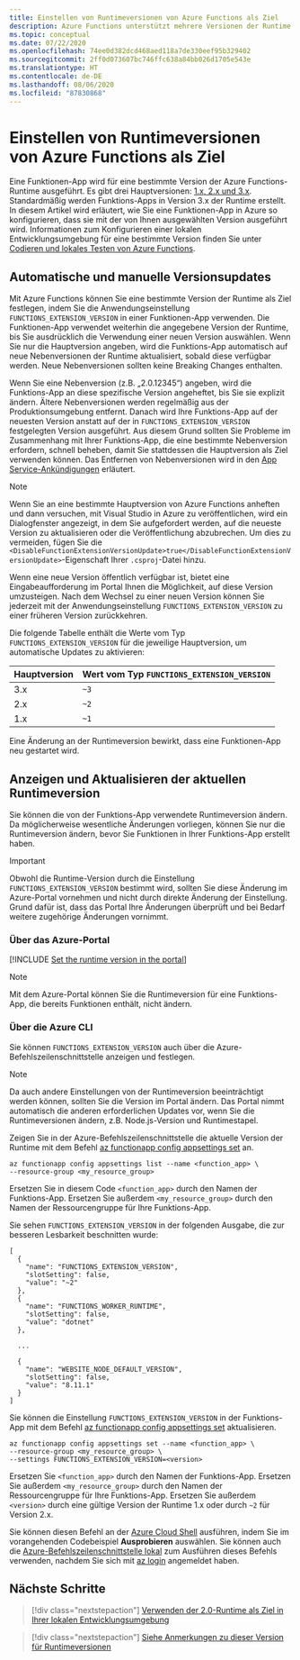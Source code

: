 ```yaml
---
title: Einstellen von Runtimeversionen von Azure Functions als Ziel
description: Azure Functions unterstützt mehrere Versionen der Runtime. Erfahren Sie, wie Sie die Runtimeversion einer in Azure gehosteten Funktions-App angeben.
ms.topic: conceptual
ms.date: 07/22/2020
ms.openlocfilehash: 74ee0d382dcd468aed118a7de330eef95b329402
ms.sourcegitcommit: 2ff0d073607bc746ffc638a84bb026d1705e543e
ms.translationtype: HT
ms.contentlocale: de-DE
ms.lasthandoff: 08/06/2020
ms.locfileid: "87830868"
---
```

# <a name="how-to-target-azure-functions-runtime-versions"></a>Einstellen von Runtimeversionen von Azure Functions als Ziel

Eine Funktionen-App wird für eine bestimmte Version der Azure Functions-Runtime ausgeführt. Es gibt drei Hauptversionen: [1.x, 2.x und 3.x](functions-versions.md). Standardmäßig werden Funktions-Apps in Version 3.x der Runtime erstellt. In diesem Artikel wird erläutert, wie Sie eine Funktionen-App in Azure so konfigurieren, dass sie mit der von Ihnen ausgewählten Version ausgeführt wird. Informationen zum Konfigurieren einer lokalen Entwicklungsumgebung für eine bestimmte Version finden Sie unter [Codieren und lokales Testen von Azure Functions](functions-run-local.md).

## <a name="automatic-and-manual-version-updates"></a>Automatische und manuelle Versionsupdates

Mit Azure Functions können Sie eine bestimmte Version der Runtime als Ziel festlegen, indem Sie die Anwendungseinstellung `FUNCTIONS_EXTENSION_VERSION` in einer Funktionen-App verwenden. Die Funktionen-App verwendet weiterhin die angegebene Version der Runtime, bis Sie ausdrücklich die Verwendung einer neuen Version auswählen. Wenn Sie nur die Hauptversion angeben, wird die Funktions-App automatisch auf neue Nebenversionen der Runtime aktualisiert, sobald diese verfügbar werden. Neue Nebenversionen sollten keine Breaking Changes enthalten. 

Wenn Sie eine Nebenversion (z.B. „2.0.12345“) angeben, wird die Funktions-App an diese spezifische Version angeheftet, bis Sie sie explizit ändern. Ältere Nebenversionen werden regelmäßig aus der Produktionsumgebung entfernt. Danach wird Ihre Funktions-App auf der neuesten Version anstatt auf der in `FUNCTIONS_EXTENSION_VERSION` festgelegten Version ausgeführt. Aus diesem Grund sollten Sie Probleme im Zusammenhang mit Ihrer Funktions-App, die eine bestimmte Nebenversion erfordern, schnell beheben, damit Sie stattdessen die Hauptversion als Ziel verwenden können. Das Entfernen von Nebenversionen wird in den [App Service-Ankündigungen](https://github.com/Azure/app-service-announcements/issues) erläutert.

> [!NOTE]
> Wenn Sie an eine bestimmte Hauptversion von Azure Functions anheften und dann versuchen, mit Visual Studio in Azure zu veröffentlichen, wird ein Dialogfenster angezeigt, in dem Sie aufgefordert werden, auf die neueste Version zu aktualisieren oder die Veröffentlichung abzubrechen. Um dies zu vermeiden, fügen Sie die `<DisableFunctionExtensionVersionUpdate>true</DisableFunctionExtensionVersionUpdate>`-Eigenschaft Ihrer `.csproj`-Datei hinzu.

Wenn eine neue Version öffentlich verfügbar ist, bietet eine Eingabeaufforderung im Portal Ihnen die Möglichkeit, auf diese Version umzusteigen. Nach dem Wechsel zu einer neuen Version können Sie jederzeit mit der Anwendungseinstellung `FUNCTIONS_EXTENSION_VERSION` zu einer früheren Version zurückkehren.

Die folgende Tabelle enthält die Werte vom Typ `FUNCTIONS_EXTENSION_VERSION` für die jeweilige Hauptversion, um automatische Updates zu aktivieren:

| Hauptversion | Wert vom Typ `FUNCTIONS_EXTENSION_VERSION` |
| ------------- | ----------------------------------- |
| 3.x  | `~3` |
| 2.x  | `~2` |
| 1.x  | `~1` |

Eine Änderung an der Runtimeversion bewirkt, dass eine Funktionen-App neu gestartet wird.

## <a name="view-and-update-the-current-runtime-version"></a>Anzeigen und Aktualisieren der aktuellen Runtimeversion

Sie können die von der Funktions-App verwendete Runtimeversion ändern. Da möglicherweise wesentliche Änderungen vorliegen, können Sie nur die Runtimeversion ändern, bevor Sie Funktionen in Ihrer Funktions-App erstellt haben. 

> [!IMPORTANT]
> Obwohl die Runtime-Version durch die Einstellung `FUNCTIONS_EXTENSION_VERSION` bestimmt wird, sollten Sie diese Änderung im Azure-Portal vornehmen und nicht durch direkte Änderung der Einstellung. Grund dafür ist, dass das Portal Ihre Änderungen überprüft und bei Bedarf weitere zugehörige Änderungen vornimmt.

### <a name="from-the-azure-portal"></a>Über das Azure-Portal

[!INCLUDE [Set the runtime version in the portal](../../includes/functions-view-update-version-portal.md)]

> [!NOTE]
> Mit dem Azure-Portal können Sie die Runtimeversion für eine Funktions-App, die bereits Funktionen enthält, nicht ändern.

### <a name="from-the-azure-cli"></a><a name="view-and-update-the-runtime-version-using-azure-cli"></a>Über die Azure CLI

Sie können `FUNCTIONS_EXTENSION_VERSION` auch über die Azure-Befehlszeilenschnittstelle anzeigen und festlegen.

>[!NOTE]
>Da auch andere Einstellungen von der Runtimeversion beeinträchtigt werden können, sollten Sie die Version im Portal ändern. Das Portal nimmt automatisch die anderen erforderlichen Updates vor, wenn Sie die Runtimeversionen ändern, z.B. Node.js-Version und Runtimestapel.  

Zeigen Sie in der Azure-Befehlszeilenschnittstelle die aktuelle Version der Runtime mit dem Befehl [az functionapp config appsettings set](/cli/azure/functionapp/config/appsettings) an.

```azurecli-interactive
az functionapp config appsettings list --name <function_app> \
--resource-group <my_resource_group>
```

Ersetzen Sie in diesem Code `<function_app>` durch den Namen der Funktions-App. Ersetzen Sie außerdem `<my_resource_group>` durch den Namen der Ressourcengruppe für Ihre Funktions-App. 

Sie sehen `FUNCTIONS_EXTENSION_VERSION` in der folgenden Ausgabe, die zur besseren Lesbarkeit beschnitten wurde:

```output
[
  {
    "name": "FUNCTIONS_EXTENSION_VERSION",
    "slotSetting": false,
    "value": "~2"
  },
  {
    "name": "FUNCTIONS_WORKER_RUNTIME",
    "slotSetting": false,
    "value": "dotnet"
  },
  
  ...
  
  {
    "name": "WEBSITE_NODE_DEFAULT_VERSION",
    "slotSetting": false,
    "value": "8.11.1"
  }
]
```

Sie können die Einstellung `FUNCTIONS_EXTENSION_VERSION` in der Funktions-App mit dem Befehl [az functionapp config appsettings set](/cli/azure/functionapp/config/appsettings) aktualisieren.

```azurecli-interactive
az functionapp config appsettings set --name <function_app> \
--resource-group <my_resource_group> \
--settings FUNCTIONS_EXTENSION_VERSION=<version>
```

Ersetzen Sie `<function_app>` durch den Namen der Funktions-App. Ersetzen Sie außerdem `<my_resource_group>` durch den Namen der Ressourcengruppe für Ihre Funktions-App. Ersetzen Sie außerdem `<version>` durch eine gültige Version der Runtime 1.x oder durch `~2` für Version 2.x.

Sie können diesen Befehl an der [Azure Cloud Shell](../cloud-shell/overview.md) ausführen, indem Sie im vorangehenden Codebeispiel **Ausprobieren** auswählen. Sie können auch die [Azure-Befehlszeilenschnittstelle lokal](/cli/azure/install-azure-cli) zum Ausführen dieses Befehls verwenden, nachdem Sie sich mit [az login](/cli/azure/reference-index#az-login) angemeldet haben.



## <a name="next-steps"></a>Nächste Schritte

> [!div class="nextstepaction"]
> [Verwenden der 2.0-Runtime als Ziel in Ihrer lokalen Entwicklungsumgebung](functions-run-local.md)

> [!div class="nextstepaction"]
> [Siehe Anmerkungen zu dieser Version für Runtimeversionen](https://github.com/Azure/azure-webjobs-sdk-script/releases)
